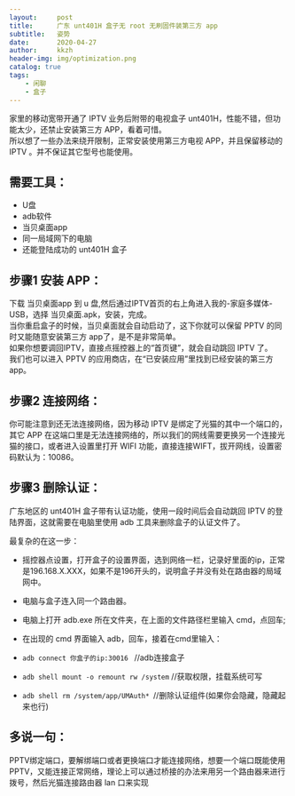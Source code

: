 ```yaml
---
layout:     post
title:      广东 unt401H 盒子无 root 无刷固件装第三方 app
subtitle:   姿势
date:       2020-04-27
author:     kkzh
header-img: img/optimization.png
catalog: true
tags:
    - 闲聊
    - 盒子
---
```


家里的移动宽带开通了 IPTV 业务后附带的电视盒子 unt401H，性能不错，但功能太少，还禁止安装第三方 APP，看着可惜。<br>
所以想了一些办法来绕开限制，正常安装使用第三方电视 APP，并且保留移动的 IPTV 。并不保证其它型号也能使用。

## 需要工具：
- U盘
- adb软件
- 当贝桌面app
- 同一局域网下的电脑
- 还能登陆成功的 unt401H 盒子

## 步骤1 安装 APP：
下载 当贝桌面app 到 u 盘,然后通过IPTV首页的右上角进入我的-家庭多媒体-USB，选择 当贝桌面.apk，安装，完成。<br>
当你重启盒子的时候，当贝桌面就会自动启动了，这下你就可以保留 PPTV 的同时又能随意安装第三方 app了，是不是非常简单。<br>
如果你想要调回IPTV，直接点摇控器上的“首页键”，就会自动跳回 IPTV 了。<br>
我们也可以进入 PPTV 的应用商店，在“已安装应用”里找到已经安装的第三方 app。

## 步骤2 连接网络：
你可能注意到还无法连接网络，因为移动 IPTV 是绑定了光猫的其中一个端口的，其它 APP 在这端口里是无法连接网络的，所以我们的网线需要更换另一个连接光猫的接口，或者进入设置里打开 WIFI 功能，直接连接WIFT，拔开网线，设置密码默认为：10086。

## 步骤3 删除认证：
广东地区的 unt401H 盒子带有认证功能，使用一段时间后会自动跳回 IPTV 的登陆界面，这就需要在电脑里使用 adb 工具来删除盒子的认证文件了。

最复杂的在这一步：<br>
- 摇控器点设置，打开盒子的设置界面，选到网络一栏，记录好里面的ip，正常是196.168.X.XXX，如果不是196开头的，说明盒子并没有处在路由器的局域网中。

- 电脑与盒子连入同一个路由器。

- 电脑上打开 adb.exe 所在文件夹，在上面的文件路径栏里输入 cmd，点回车;

- 在出现的 cmd 界面输入 adb，回车，接着在cmd里输入：<br>
- `adb connect 你盒子的ip:30016 `         //adb连接盒子<br>
- `adb shell mount -o remount rw /system`  //获取权限，挂载系统可写<br>
- `adb shell rm /system/app/UMAuth* `//删除认证组件(如果你会隐藏，隐藏起来也行)


## 多说一句：
PPTV绑定端口，要解绑端口或者更换端口才能连接网络，想要一个端口既能使用PPTV，又能连接正常网络，理论上可以通过桥接的办法来用另一个路由器来进行拨号，然后光猫连接路由器 lan 口来实现
